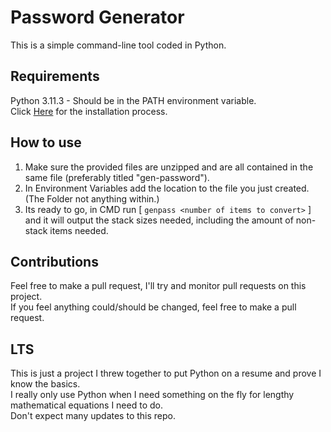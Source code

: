 # Password Generator

This is a simple command-line tool coded in Python.

## Requirements

Python 3.11.3 - Should be in the PATH environment variable.  
Click [Here](https://gist.github.com/nex3/c395b2f8fd4b02068be37c961301caa7) for the installation process.

## How to use

1. Make sure the provided files are unzipped and are all contained in the same file (preferably titled "gen-password").
2. In Environment Variables add the location to the file you just created. (The Folder not anything within.)
3. Its ready to go, in CMD run [ `genpass <number of items to convert>` ] and it will output the stack sizes needed, including the amount of non-stack items needed.  

## Contributions

Feel free to make a pull request, I'll try and monitor pull requests on this project.  
If you feel anything could/should be changed, feel free to make a pull request.

## LTS

This is just a project I threw together to put Python on a resume and prove I know the basics.  
I really only use Python when I need something on the fly for lengthy mathematical equations I need to do.  
Don't expect many updates to this repo.  
